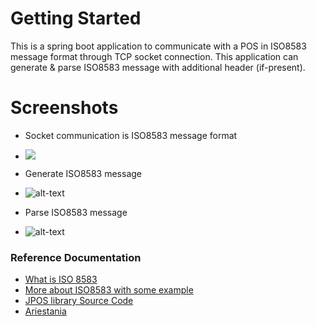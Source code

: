 # Getting Started

This is a spring boot application to communicate with a POS in ISO8583 message format through TCP socket connection. This application can generate & parse ISO8583 message with additional header (if-present). 

# Screenshots

* Socket communication is ISO8583 message format
* ![](https://i.ibb.co/zhZTfZc/iso-socket.png)


* Generate ISO8583 message
* ![alt-text](https://i.ibb.co/Wf2m2C6/iso-generate.png "Generate ISO8583 message")


* Parse ISO8583 message
* ![alt-text](https://i.ibb.co/VmmmPk7/iso-parse.png "Parse ISO8583 message")


### Reference Documentation

* [What is ISO 8583](https://en.wikipedia.org/wiki/ISO_8583)
* [More about ISO8583 with some example](https://www.codeproject.com/Articles/100084/Introduction-to-ISO)
* [JPOS library Source Code](https://github.com/ariestania/ISO8583DecoderJPOS)
* [Ariestania](https://ariestania.wordpress.com/2015/01/02/how-to-parse-iso8583-message-using-jpos/)